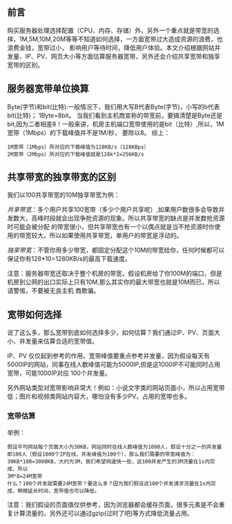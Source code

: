 ## 前言

购买服务器处理选择配置（CPU、内存、存储）外，另外一个重点就是带宽的选择，1M,5M,10M,20M等等不知道如何选择，一方面宽带过大造成资源的浪费，也浪费金钱，宽带过小，
影响用户等待时间，降低用户体验。本文介绍根据网站并发量、IP、PV、网页大小等方面估算服务器宽带，另外还会介绍共享宽带和独享宽带的区别。

## 服务器宽带单位换算

Byte(字节)和bit(比特):一般情况下，我们用大写B代表Byte(字节)，小写的b代表bit(比特)； 1Byte=8bit。
当我们看到主机商宣称的带宽前，要搞清楚是Byte还是bit,因为二者相差8！一般来讲，机房主机端口宽带使用的是bit（比特）,所以，1M宽带（1Mbps）的下载峰值并不是1M/秒，
要除以8。 综上：

```
1M宽带（1Mbps）所对应的下载峰值为128KB/s（128KBps）
2M宽带（2Mbps）所对应的下载峰值就是128k*2=256KB/s
```

##  共享带宽的独享带宽的区别

我们以100共享带宽的10M独享带宽为例：

*共享带宽*：多个用户共享100宽带（多少个用户共享呢）,如果用户数很多会导致并发数大，高峰时段就会出现争抢资源的现象。所以共享带宽的缺点是并发数抢资源时可能会被分配
的带宽很小，但共享带宽也有一个以偶点就是当不抢资源时你使用的带宽较大。所以如果使用共享带宽，单用户的带宽是浮动的。

*独享带宽*：不管你用多少带宽，都固定分配这个10M的带宽给你，任何时候都可以保证你有128*10=1280KB/s的最高下载速度。

注意：服务器带宽还取决于整个机房的带宽，假设机房给了你100M的端口，但是机房到公网的出口实际上只有10M,那么其实你的最大带宽也就是10M而已，所以请警惕，不要被无良主机
商欺骗。


## 宽带如何选择

说了这么多，那么宽带到底如何选择多少，如何估算？我们通过IP、PV、页面大小、并发量来估算合适的宽带值。

IP、PV 仅仅起到参考的作用，宽带峰值要重点参考并发量，因为假设每天有5000IP的网站，同事在线人数峰值可能为5000IP,但是这1000IP不可能同时占用宽带，可能1000IP对应
100个并发量。

另外网站类型对宽带影响非常大！例如：小说文字类的网站页面小，所以占用宽带低；图片和视频类网站内容大，哪怕没有多少PV，占用的宽带也多。

### 宽带估算

举例：

```
假设平均网站每个页面大小为30KB，网站同时在线人数峰值为1000人，假设十分之一的并发量即100人（假设1000个IP在线，并发峰值为100个），那么我们需要的带宽峰值为：
30KB*100=3000KB，大约为3M，我们希望网速快一些，这100并发产生的3M流量在1s内完成，所以
3M*8=24M宽带
什么？100个并发就需要24M宽带？要这么多？因为我们假设这100个并发请求流量在1s内完成，稍微延长时间，宽带值也可以降低。
```

注意：我们假设的页面值仅供参考，因为浏览器都会缓存页面，很多元素是不会重复计算流量的，另外还可以通过gzip(过时了吧)等方式降低流量占用。
